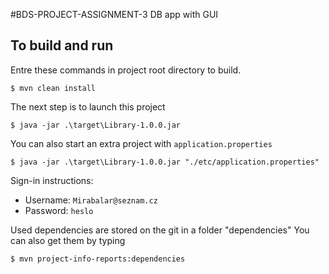 #BDS-PROJECT-ASSIGNMENT-3
DB app with GUI
## To build and run
Entre these commands in project root directory to build.
```shell
$ mvn clean install
```
The next step is to launch this project
```shell
$ java -jar .\target\Library-1.0.0.jar
```

You can also start an extra project with `application.properties`
```shell
$ java -jar .\target\Library-1.0.0.jar "./etc/application.properties"
```
Sign-in instructions:
- Username: `Mirabalar@seznam.cz`
- Password: `heslo`

Used dependencies are stored on the git in a folder "dependencies"
You can also get them by typing 
```shell
$ mvn project-info-reports:dependencies
```
